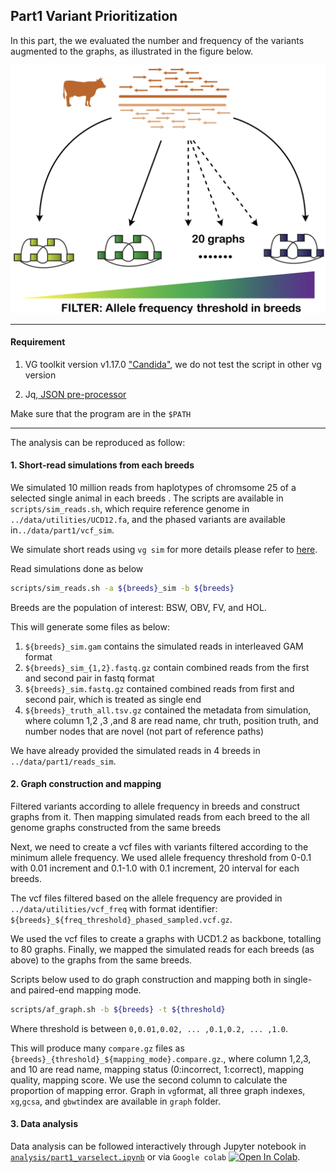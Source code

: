 

## Part1 Variant Prioritization

In this part, the we evaluated the number and frequency of the variants augmented to the graphs, as illustrated in the figure below.

![Illustration for part1](fig/part1_design.png)

---

#### Requirement

1. VG toolkit version v1.17.0 ["Candida"](https://github.com/vgteam/vg), we do not test the script in other vg version

2. Jq,[ JSON pre-processor](https://stedolan.github.io/jq/)

Make sure that the program are in the `$PATH`	

---

The analysis can be reproduced as follow:

#### 1. Short-read simulations from each breeds

We simulated 10 million reads from haplotypes of chromsome 25 of a selected single animal in each breeds . The scripts are available in `scripts/sim_reads.sh`, which require reference genome in `../data/utilities/UCD12.fa`, and the phased variants are available in`../data/part1/vcf_sim`. 

We simulate short reads using `vg sim` for more details please refer to [here](https://github.com/vgteam/vg/wiki/Simulating-reads-with-vg-sim). 

Read simulations done as below

```bash
scripts/sim_reads.sh -a ${breeds}_sim -b ${breeds}
```

Breeds are the population of interest: BSW, OBV, FV, and HOL. 

This will generate some files as below:

1. `${breeds}_sim.gam` contains the simulated reads in interleaved GAM format
2. `${breeds}_sim_{1,2}.fastq.gz` contain combined reads from the first and second pair in fastq format
3. `${breeds}_sim.fastq.gz` contained combined reads from first and second pair, which is treated as single end
4. `${breeds}_truth_all.tsv.gz` contained the metadata from simulation, where column 1,2 ,3 ,and 8 are read name, chr truth, position truth, and number nodes that are novel (not part of reference paths) 

We have already provided the simulated reads in 4 breeds in `../data/part1/reads_sim`. 

#### 2. Graph construction and mapping

Filtered variants according to allele frequency in breeds and construct graphs from it. Then mapping simulated reads from each breed to the all genome graphs constructed from the same breeds

Next, we need to create a vcf files with variants filtered according to the minimum allele frequency. We used allele frequency threshold from 0-0.1 with 0.01 increment and 0.1-1.0 with 0.1 increment,  20 interval for each breeds. 

The vcf files filtered based on the allele frequency are provided in `../data/utilities/vcf_freq` with format identifier: `${breeds}_${freq_threshold}_phased_sampled.vcf.gz`. 

We used the vcf files to create a graphs with UCD1.2 as backbone, totalling to 80 graphs. Finally, we mapped the simulated reads for each breeds (as above) to the graphs from the same breeds. 

Scripts below used to do graph construction and mapping both in single- and paired-end mapping mode. 

```bash
scripts/af_graph.sh -b ${breeds} -t ${threshold}
```

Where threshold is between `0,0.01,0.02, ... ,0.1,0.2, ... ,1.0`. 

This will produce many `compare.gz` files as  `{breeds}_{threshold}_${mapping_mode}.compare.gz`., where column 1,2,3,  and 10 are read name, mapping status (0:incorrect, 1:correct), mapping quality, mapping score. We use the second column to calculate the proportion of mapping error. Graph in `vg`format, all three graph indexes, `xg`,`gcsa`, and `gbwt`index are available in `graph` folder.

#### 3. Data analysis

Data analysis can be followed interactively through Jupyter notebook in [`analysis/part1_varselect.ipynb`](analysis/part1_varselect.ipynb) or via `Google colab`   [![Open In Colab](https://colab.research.google.com/assets/colab-badge.svg)](https://colab.research.google.com/github/danangcrysnanto/bovine-graphs-mapping/blob/master/part1_varselect/analysis/part1_varselect_colab.ipynb).
























